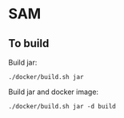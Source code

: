 # SAM

## To build 
Build jar:
```
./docker/build.sh jar
```

Build jar and docker image:
```
./docker/build.sh jar -d build
```
